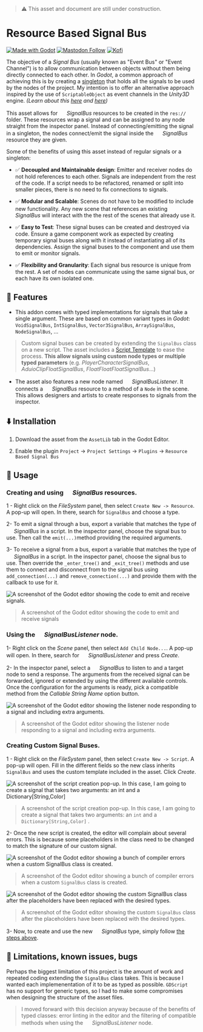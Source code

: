 > ⚠️ This asset and document are still under construction.

# Resource Based Signal Bus

[![Made with Godot](https://img.shields.io/badge/Made%20with-Godot-478CBF?style=flat&logo=godot%20engine&logoColor=white)](https://godotengine.org)
[![Mastodon Follow](https://img.shields.io/mastodon/follow/109780053447231118?domain=mastodon.gamedev.place)](https://mastodon.gamedev.place/@camperotactico)
[![Kofi](https://img.shields.io/badge/Kofi-F16061.svg?logo=ko-fi&logoColor=white)](https://ko-fi.com/camperotactico)

The objective of a _Signal Bus_ (usually known as "Event Bus" or "Event Channel") is to allow communication between objects without them being directly connected to each other. In _Godot_, a common approach of achieving this is by creating a [singleton](https://docs.godotengine.org/es/4.x/tutorials/scripting/singletons_autoload.html) that holds all the signals to be used by the nodes of the project. My intention is to offer an alternative approach inspired by the use of `ScriptableObject` as event channels in the _Unity3D_ engine. _(Learn about this [here](https://unity.com/how-to/scriptableobjects-event-channels-game-code) and [here](https://youtu.be/raQ3iHhE_Kk?si=c3nBhDf29gk7Mfma&t=1670))_

This asset allows for _<img src="./icons/ResourceBasedSignalBus.svg" width="16" height="16"> SignalBus_ resources to be created in the `res://` folder. These resources wrap a signal and can be assigned to any node straight from the inspector panel. Instead of connecting/emitting the signal in a singleton, the nodes connect/emit the signal inside the _<img src="./icons/ResourceBasedSignalBus.svg" width="16" height="16"> SignalBus_ resource they are given.

Some of the benefits of using this asset instead of regular signals or a singleton:

- ✅ **Decoupled and Maintainable design**: Emitter and receiver nodes do not hold references to each other. Signals are independent from the rest of the code. If a script needs to be refactored, renamed or split into smaller pieces, there is no need to fix connections to signals.

- ✅ **Modular and Scalable**: Scenes do not have to be modified to include new functionality. Any new scene that references an existing _<img src="./icons/ResourceBasedSignalBus.svg" width="16" height="16"> SignalBus_ will interact with the the rest of the scenes that already use it. 

- ✅ **Easy to Test**: These signal buses can be created and destroyed via code. Ensure a game component work as expected by creating temporary signal buses along with it instead of instantiating all of its dependencies. Assign the signal buses to the component and use them to emit or monitor signals.
	
- ✅ **Flexibility and Granularity**: Each signal bus resource is unique from the rest. A set of nodes can communicate using the same signal bus, or each have its own isolated one.


## 🧰 Features
- This addon comes with typed implementations for signals that take a single argument. These are based on common variant types in _Godot_: `VoidSignalBus`, `IntSignalBus`, `Vector3SignalBus`, `ArraySignalBus`, `NodeSignalBus`, ... 

> Custom signal buses can be created by extending the `SignalBus` class on a new script. The asset includes a [Script Template](./script_templates/SignalBus/custom_signal_bus_template.gd) to ease the process. **This allow signals using custom node types or multiple typed parameters** (e.g. _PlayerCharacterSignalBus_, _AduioClipFloatSignalBus_, _FloatFloatFloatSignalBus_...)

- The asset also features a new node named _<img src="./icons/SignalBusListener.svg" width="16" height="16"> SignalBusListener_. It connects a _<img src="./icons/ResourceBasedSignalBus.svg" width="16" height="16"> SignalBus_ resource to a method of a `Node` in the scene. This allows designers and artists to create responses to signals from the inspector.

## ⬇️ Installation
1. Download the asset from the `AssetLib` tab in the Godot Editor.

2. Enable the plugin `Project` -> `Project Settings` -> `Plugins` -> `Resource Based Signal Bus`

## 📖 Usage

### Creating and using _<img src="./icons/ResourceBasedSignalBus.svg" width="16" height="16"> SignalBus_ resources.
1 - Right click on the _FileSystem_ panel, then select `Create New -> Resource`. A pop-up will open. In there, search for `SignalBus` and choose a type.

2- To emit a signal through a bus, export a variable that matches the type of _<img src="./icons/ResourceBasedSignalBus.svg" width="16" height="16"> SignalBus_ in a script. In the inspector panel,  choose the signal bus to use.  Then call the `emit(...)`method providing the required arguments.

3- To receive a signal from a bus,  export a variable that matches the type of _<img src="./icons/ResourceBasedSignalBus.svg" width="16" height="16"> SignalBus_ in a script.  In the inspector panel,  choose the signal bus to use. Then override the `_enter_tree()` and `_exit_tree()` methods and use them to connect and disconnect from to the signal bus using `add_connection(...)` and `remove_connection(...)`  and provide them with the callback to use for it.

![A screenshot of the Godot editor showing the code to emit and receive signals.](./screenshots/signal_bus_usage.png)
>A screenshot of the Godot editor showing the code to emit and receive signals

### Using the _<img src="./icons/SignalBusListener.svg" width="16" height="16"> SignalBusListener_ node.
1- Right click on the _Scene_ panel, then select `Add Child Node...`. A pop-up will open. In there, search for _<img src="./icons/SignalBusListener.svg" width="16" height="16"> SignalBusListener_ and press _Create_.

2- In the inspector panel, select a _<img src="./icons/ResourceBasedSignalBus.svg" width="16" height="16"> SignalBus_ to listen to and a target node to send a response. The arguments from the received signal can be forwarded, ignored or extended by using the different available controls. Once the configuration for the arguments is ready, pick a compatible method from the _Callable String Name_ option button.

![A screenshot of the Godot editor showing the listener node responding to a signal and including extra arguments.](./screenshots/signal_bus_listener.png)
>A screenshot of the Godot editor showing the listener node responding to a signal and including extra arguments.

### Creating Custom Signal Buses.
1 - Right click on the _FileSystem_ panel, then select `Create New -> Script`. A pop-up will open. Fill in the different fields so the new class inherits `SignalBus` and uses the custom template included in the asset. Click _Create_.

![A screenshot of the script creation pop-up. In this case, I am going to create a signal that takes two arguments: an int and a Dictionary[String,Color]](./screenshots/create_script_pop_up.png)
> A screenshot of the script creation pop-up. In this case, I am going to create a signal that takes two arguments: an `int` and a `Dictionary[String,Color]` .

2- Once the new script is created, the editor will complain about several errors. This is because some placeholders in the class need to be changed to match the signature of our custom signal.

![A screenshot of the Godot editor showing a bunch of compiler errors when a custom `SignalBus` class is created.](./screenshots/custom_signal_bus_editor_error.png)
> A screenshot of the Godot editor showing a bunch of compiler errors when a custom `SignalBus` class is created.

![A screenshot of the Godot editor showing the custom `SignalBus` class after the placeholders have been replaced with the desired types.](./screenshots/custom_signal_bus_editor_no_errors.png)
> A screenshot of the Godot editor showing the custom `SignalBus` class after the placeholders have been replaced with the desired types.

3- Now, to create and use the new _<img src="./icons/ResourceBasedSignalBus.svg" width="16" height="16"> SignalBus_ type, simply follow [the steps above](#creating-and-using--signalbus-resources).

## 🐛 Limitations, known issues, bugs
Perhaps the biggest limitation of this project is the amount of work and repeated coding extending the `SignalBus` class takes. This is because I wanted each implemenentation of it to be as typed as possible. `GDScript` has no support for generic types, so I had to make some compromises when designing the structure of the asset files.

> I moved forward with this decision anyway because of the benefits of typed classes: error linting in the editor and the filtering of compatible methods when using the _<img src="./icons/SignalBusListener.svg" width="16" height="16"> SignalBusListener_  node.

